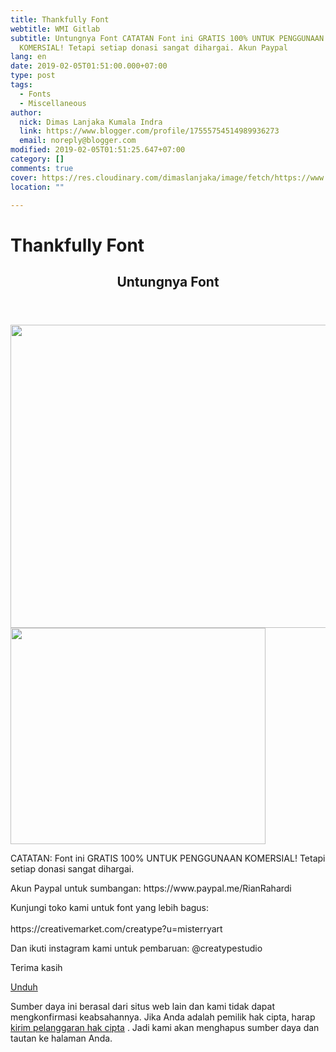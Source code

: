 ```yaml
---
title: Thankfully Font
webtitle: WMI Gitlab
subtitle: Untungnya Font CATATAN Font ini GRATIS 100% UNTUK PENGGUNAAN
  KOMERSIAL! Tetapi setiap donasi sangat dihargai. Akun Paypal
lang: en
date: 2019-02-05T01:51:00.000+07:00
type: post
tags:
  - Fonts
  - Miscellaneous
author:
  nick: Dimas Lanjaka Kumala Indra
  link: https://www.blogger.com/profile/17555754514989936273
  email: noreply@blogger.com
modified: 2019-02-05T01:51:25.647+07:00
category: []
comments: true
cover: https://res.cloudinary.com/dimaslanjaka/image/fetch/https://www.uxfree.com/wp-content/uploads/2019/01/543ca35a6b694410bbbbbdccb0d8b046.jpg
location: ""

---
```


<h1 for="title" class="notranslate">Thankfully Font</h1>  <div>  <div class="main main-detail pw"><div class="content" id="J_mainCont">  <article><header class="entry-header"><h1 class="title-detail" for="title"> <span class="notranslate"> Untungnya Font</span> </h1></header><div class="article-detail">  <p><img class="alignnone size-full wp-image-784219" src="https://res.cloudinary.com/dimaslanjaka/image/fetch/https://www.uxfree.com/wp-content/uploads/2019/01/543ca35a6b694410bbbbbdccb0d8b046.jpg" width="728" height="485"><img class="alignnone size-full wp-image-784220" src="https://res.cloudinary.com/dimaslanjaka/image/fetch/https://www.uxfree.com/wp-content/uploads/2019/01/bc1fcc4a6dc93f4183a6b9a2fcc1aeb1.png" width="408" height="346"></p>  <p> <span class="notranslate"> CATATAN: Font ini GRATIS 100% UNTUK PENGGUNAAN KOMERSIAL!</span> <span class="notranslate"> Tetapi setiap donasi sangat dihargai.</span> </p>  <p> <span class="notranslate"> Akun Paypal untuk sumbangan: https://www.paypal.me/RianRahardi</span> </p>  <p> <span class="notranslate"> Kunjungi toko kami untuk font yang lebih bagus:</span> <br><br><span class="notranslate"> https://creativemarket.com/creatype?u=misterryart</span> </p>  <p> <span class="notranslate"> Dan ikuti instagram kami untuk pembaruan: @creatypestudio</span> </p>  <p> <span class="notranslate"> Terima kasih</span> </p>  </div></article><div class="article-ctrlbar"><div class="ac-main"><div class="onp-locker-call" data-lock-id="onpLock108635"><p> <a class="btn-download" href="http://dimaslanjaka-storage.000webhostapp.com/uxfree.php?path=/dload/784215" target="_blank" rel="noopener noreferer nofollow"><i class="icf icon-dlb"></i></a> <span class="notranslate"> <a class="btn-download" href="http://dimaslanjaka-storage.000webhostapp.com/uxfree.php?path=/dload/784215" target="_blank" rel="noopener noreferer nofollow"><span>Unduh</span></a></span> </p></div></div></div>  <p class="tip-txt"> <span class="notranslate"> Sumber daya ini berasal dari situs web lain dan kami tidak dapat mengkonfirmasi keabsahannya.</span> <span class="notranslate"> Jika Anda adalah pemilik hak cipta, harap <a class="hl" href="https://dimaslanjaka.github.io/page/safelink.html?url=aHR0cHM6Ly93d3cudXhmcmVlLmNvbS9hcHBlYWwvP3RpdGxlPVRoYW5rZnVsbHkrZm9udCZ1cmw9aHR0cHMlM0ElMkYlMkZ3d3cudXhmcmVlLmNvbSUyRnRoYW5rZnVsbHktZm9udCUyRg==" target="_blank">kirim pelanggaran hak cipta</a> .</span> <span class="notranslate"> Jadi kami akan menghapus sumber daya dan tautan ke halaman Anda.</span> </p>  <div></div>  </div></div>  <script src="https://cdnjs.cloudflare.com/ajax/libs/jquery/3.3.1/jquery.min.js"></script><script src="https://cdnjs.cloudflare.com/ajax/libs/jQuery-linkify/2.1.7/linkify.min.js"></script><script src="https://cdnjs.cloudflare.com/ajax/libs/jQuery-linkify/2.1.7/linkify-jquery.min.js"></script><script src="https://codepen.io/dimaslanjaka/pen/BGwZLP.js"></script>  </div>  <script src="https://codepen.io/dimaslanjaka/pen/aQRrbR.js"></script>  